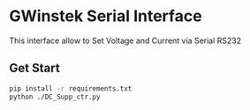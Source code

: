 # GWinstek Serial Interface
This interface allow to Set Voltage and Current via Serial RS232

## Get Start
```sh
pip install -r requirements.txt
python ./DC_Supp_ctr.py
```